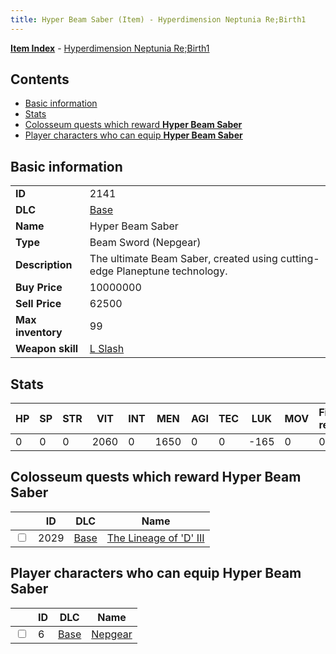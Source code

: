 ```yaml
---
title: Hyper Beam Saber (Item) - Hyperdimension Neptunia Re;Birth1
---
```


[**Item Index**](/neptunia/rb1/item/index.html) - [Hyperdimension Neptunia Re;Birth1](/neptunia/rb1)

## Contents

- [Basic information](#basic-information)
- [Stats](#stats)
- [Colosseum quests which reward **Hyper Beam Saber**](#colosseum-quests-which-reward-hyper-beam-saber)
- [Player characters who can equip **Hyper Beam Saber**](#player-characters-who-can-equip-hyper-beam-saber)
## Basic information

|   |   |
| -- | -- |
| **ID** | 2141 |
| **DLC** | [Base](/neptunia/rb1/dlc/1-base.html) |
| **Name** | Hyper Beam Saber |
| **Type** | Beam Sword (Nepgear) |
| **Description** | The ultimate Beam Saber, created using cutting-edge Planeptune technology. |
| **Buy Price** | 10000000 |
| **Sell Price** | 62500 |
| **Max inventory** | 99 |
| **Weapon skill** | [L Slash](/neptunia/rb1/skill/1-1002-l-slash.html) |


## Stats

| HP | SP | STR | VIT | INT | MEN | AGI | TEC | LUK | MOV | Fire res. | Ice res. | Wind res. | Lightning res. |
| -- | -- | --- | --- | --- | --- | --- | --- | --- | --- | --------- | -------- | --------- | -------------- |
| 0 | 0 | 0 | 2060 | 0 | 1650 | 0 | 0 | -165 | 0 | 0 | 0 | 0 | 0 |


## Colosseum quests which reward **Hyper Beam Saber**

|    | ID | DLC | Name |
| -- | -- | --- | ---- |
| <input type="checkbox" id="rb1-colosseum-1-2029" class="trackbox" /> | 2029 | [Base](/neptunia/rb1/dlc/1-base.html) | [The Lineage of 'D' III](/neptunia/rb1/colosseum/1-2029-the-lineage-of-d-iii.html) |


## Player characters who can equip **Hyper Beam Saber**

|    | ID | DLC | Name |
| -- | -- | --- | ---- |
| <input type="checkbox" id="rb1-player-1-6" class="trackbox" /> | 6 | [Base](/neptunia/rb1/dlc/1-base.html) | [Nepgear](/neptunia/rb1/player/1-6-nepgear.html) |

